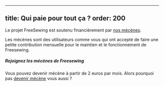 ***

title: Qui paie pour tout ça ?
order: 200
----------

Le projet FreeSewing est soutenu financièrement par [nos mécènes](/patrons).

Les mécènes sont des utilisateurs comme vous qui ont accepté de faire une petite contribution mensuelle pour le maintien et le fonctionnement de Freesewing.

<Note>

##### Rejoignez les mécènes de Freesewing

Vous pouvez devenir mécène à partir de 2 euros par mois. Alors pourquoi pas
[devenir mécène](/patrons/join) vous aussi ?

</Note>
